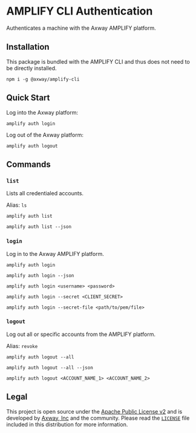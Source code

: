 # AMPLIFY CLI Authentication

Authenticates a machine with the Axway AMPLIFY platform.

## Installation

This package is bundled with the AMPLIFY CLI and thus does not need to be directly installed.

	npm i -g @axway/amplify-cli

## Quick Start

Log into the Axway platform:

	amplify auth login

Log out of the Axway platform:

	amplify auth logout

## Commands

### `list`

Lists all credentialed accounts.

Alias: `ls`

```
amplify auth list

amplify auth list --json
```

### `login`

Log in to the Axway AMPLIFY platform.

```
amplify auth login

amplify auth login --json

amplify auth login <username> <password>

amplify auth login --secret <CLIENT_SECRET>

amplify auth login --secret-file <path/to/pem/file>
```

### `logout`

Log out all or specific accounts from the AMPLIFY platform.

Alias: `revoke`

```
amplify auth logout --all

amplify auth logout --all --json

amplify auth logout <ACCOUNT_NAME_1> <ACCOUNT_NAME_2>
```

## Legal

This project is open source under the [Apache Public License v2][1] and is developed by
[Axway, Inc](http://www.axway.com/) and the community. Please read the [`LICENSE`][1] file included
in this distribution for more information.

[1]: https://github.com/appcelerator/amplify-tooling/blob/master/packages/amplify-cli-auth/LICENSE
